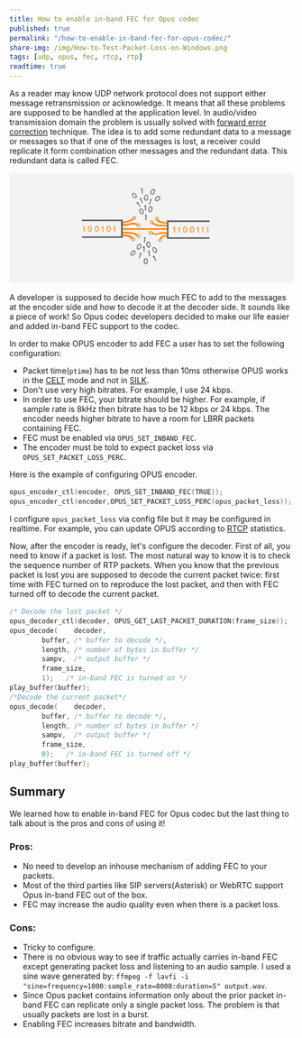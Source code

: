 ```yaml
---
title: How to enable in-band FEC for Opus codec
published: true
permalink: "/how-to-enable-in-band-fec-for-opus-codec/"
share-img: /img/How-to-Test-Packet-Loss-on-Windows.png
tags: [udp, opus, fec, rtcp, rtp]
readtime: true
---
```


As a reader may know UDP network protocol does not support either message retransmission or acknowledge.  It means that
all these problems are supposed to be handled at the application level.  In audio/video transmission domain the problem
is usually solved with [forward error correction](https://en.wikipedia.org/wiki/Forward_error_correction) technique.
The idea is to add some redundant data to a message or messages so that if one of the messages is lost, a receiver could
replicate it form combination other messages and the redundant data. This redundant data is called FEC.

![](/img/How-to-Test-Packet-Loss-on-Windows.png)

A developer is supposed to decide how much FEC to add to the messages at the encoder side and how to decode
it at the decoder side. It sounds like a piece of work!
So Opus codec developers decided to make our life easier and added in-band FEC support to the codec.

In order to make OPUS encoder to add FEC a user has to set the following configuration:

* Packet time(`ptime`) has to be not less than 10ms otherwise OPUS works in the
[CELT](https://en.wikipedia.org/wiki/CELT) mode and not in [SILK](https://en.wikipedia.org/wiki/SILK).
* Don't use very high bitrates. For example, I use 24 kbps.
* In order to use FEC, your bitrate should be higher. For example,
if sample rate is 8kHz then bitrate has to be 12 kbps or 24 kbps.
The encoder needs higher bitrate to have a room for LBRR packets containing FEC.
* FEC must be enabled via `OPUS_SET_INBAND_FEC`.
* The encoder must be told to expect packet loss via `OPUS_SET_PACKET_LOSS_PERC`.

Here is the example of configuring OPUS encoder.

```c
opus_encoder_ctl(encoder, OPUS_SET_INBAND_FEC(TRUE));
opus_encoder_ctl(encoder,OPUS_SET_PACKET_LOSS_PERC(opus_packet_loss));
```

I configure `opus_packet_loss` via config file but it may be configured in realtime.
For example, you can update OPUS according to [RTCP](https://en.wikipedia.org/wiki/RTP_Control_Protocol)
statistics.

Now, after the encoder is ready, let's configure the decoder.
First of all, you need to know if a packet is lost.
The most natural way to know it is to check the sequence number of RTP packets.
When you know that the previous packet is lost you are supposed to decode the current packet twice:
first time with FEC turned on to reproduce the lost packet, and then with FEC turned off to decode the current packet.

```c
/* Decode the lost packet */
opus_decoder_ctl(decoder, OPUS_GET_LAST_PACKET_DURATION(frame_size));
opus_decode(	decoder,
		buffer, /* buffer to decode */,
		length, /* number of bytes in buffer */
		sampv,  /* output buffer */
		frame_size,
		1);   /* in-band FEC is turned on */
play_buffer(buffer);
/*Decode the current packet*/
opus_decode(	decoder,
		buffer, /* buffer to decode */,
		length, /* number of bytes in buffer */
		sampv,  /* output buffer */
		frame_size,
		0);   /* in-band FEC is turned off */
play_buffer(buffer);
```

## Summary ##

We learned how to enable in-band FEC for Opus codec but the last thing to talk about is the pros and cons of using it!

### Pros: ###

* No need to develop an inhouse mechanism of adding FEC to your packets.
* Most of the third parties like SIP servers(Asterisk) or WebRTC support Opus in-band FEC out of the box.
* FEC may increase the audio quality even when there is a packet loss.

### Cons: ###

* Tricky to configure.
* There is no obvious way to see if traffic actually carries in-band FEC except generating packet loss and listening to
an audio sample. I used a sine wave generated by: `ffmpeg -f lavfi -i
"sine=frequency=1000:sample_rate=8000:duration=5" output.wav`.
* Since Opus packet contains information only about the prior packet in-band FEC can replicate only a single packet
loss.  The problem is that usually packets are lost in a burst.
* Enabling FEC increases bitrate and bandwidth.
